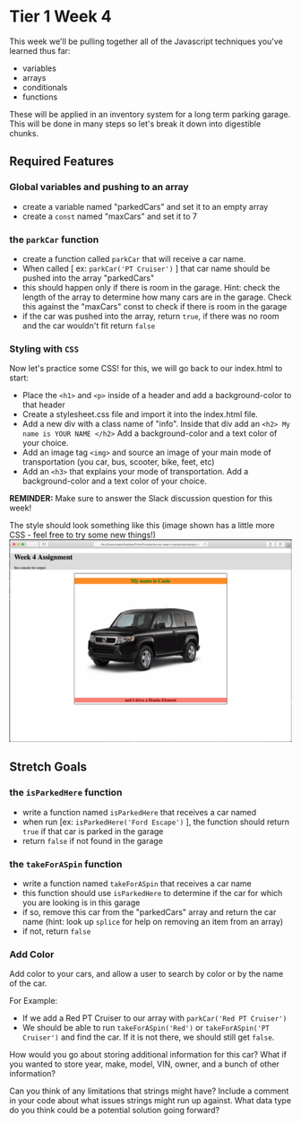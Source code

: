 # Tier 1 Week 4

This week we'll be pulling together all of the Javascript techniques you've learned thus far:

- variables
- arrays
- conditionals
- functions

These will be applied in an inventory system for a long term parking garage. This will be done in many steps so let's break it down into digestible chunks.

## Required Features

### Global variables and pushing to an array

- create a variable named "parkedCars" and set it to an empty array
- create a `const` named "maxCars" and set it to 7

### the `parkCar` function

- create a function called `parkCar` that will receive a car name.
- When called [ ex: `parkCar('PT Cruiser')` ] that car name should be pushed into the array "parkedCars"
- this should happen only if there is room in the garage. Hint: check the length of the array to determine how many cars are in the garage. Check this against the "maxCars" const to check if there is room in the garage
- if the car was pushed into the array, return `true`, if there was no room and the car wouldn't fit return `false`

### Styling with `CSS` 

Now let's practice some CSS! for this, we will go back to our index.html to start:

- Place the `<h1>` and `<p>` inside of a header and add a background-color to that header
- Create a stylesheet.css file and import it into the index.html file.
- Add a new div with a class name of "info". Inside that div add an `<h2> My name is YOUR NAME </h2>` Add a background-color and a text color of your choice.
- Add an image tag `<img>` and source an image of your main mode of transportation (you car, bus, scooter, bike, feet, etc)
- Add an `<h3>` that explains your mode of transportation. Add a background-color and a text color of your choice.

**REMINDER:** Make sure to answer the Slack discussion question for this week!

The style should look something like this (image shown has a little more CSS - feel free to try some new things!)
<img src="./example.png" />


## Stretch Goals

### the `isParkedHere` function

- write a function named `isParkedHere` that receives a car named
- when run [ex: `isParkedHere('Ford Escape')` ], the function should return `true` if that car is parked in the garage
- return `false` if not found in the garage

### the `takeForASpin` function

- write a function named `takeForASpin` that receives a car name
- this function should use `isParkedHere` to determine if the car for which you are looking is in this garage
- if so, remove this car from the "parkedCars" array and return the car name (hint: look up `splice` for help on removing an item from an array)
- if not, return `false`


### Add Color

Add color to your cars, and allow a user to search by color or by the name of the car.

For Example:

- If we add a Red PT Cruiser to our array with `parkCar('Red PT Cruiser')`
- We should be able to run `takeForASpin('Red')` or `takeForASpin('PT Cruiser')` and find the car. If it is not there, we should still get `false`.

How would you go about storing additional information for this car? What if you wanted to store year, make, model, VIN, owner, and a bunch of other information?

Can you think of any limitations that strings might have? Include a comment in your code about what issues strings might run up against. What data type do you think could be a potential solution going forward?